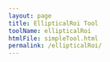 ```yaml
---
layout: page
title: EllipticalRoi Tool
toolName: ellipticalRoi
htmlFile: simpleTool.html
permalink: /ellipticalRoi/
---
```


